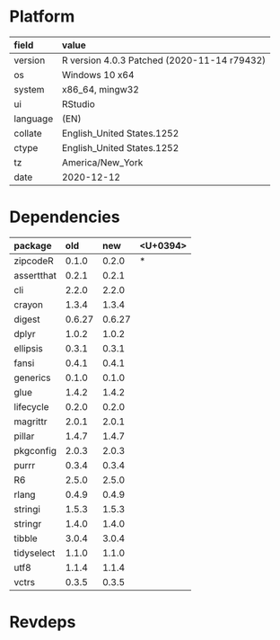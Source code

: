 # Platform

|field    |value                                       |
|:--------|:-------------------------------------------|
|version  |R version 4.0.3 Patched (2020-11-14 r79432) |
|os       |Windows 10 x64                              |
|system   |x86_64, mingw32                             |
|ui       |RStudio                                     |
|language |(EN)                                        |
|collate  |English_United States.1252                  |
|ctype    |English_United States.1252                  |
|tz       |America/New_York                            |
|date     |2020-12-12                                  |

# Dependencies

|package    |old    |new    |<U+0394>  |
|:----------|:------|:------|:--|
|zipcodeR   |0.1.0  |0.2.0  |*  |
|assertthat |0.2.1  |0.2.1  |   |
|cli        |2.2.0  |2.2.0  |   |
|crayon     |1.3.4  |1.3.4  |   |
|digest     |0.6.27 |0.6.27 |   |
|dplyr      |1.0.2  |1.0.2  |   |
|ellipsis   |0.3.1  |0.3.1  |   |
|fansi      |0.4.1  |0.4.1  |   |
|generics   |0.1.0  |0.1.0  |   |
|glue       |1.4.2  |1.4.2  |   |
|lifecycle  |0.2.0  |0.2.0  |   |
|magrittr   |2.0.1  |2.0.1  |   |
|pillar     |1.4.7  |1.4.7  |   |
|pkgconfig  |2.0.3  |2.0.3  |   |
|purrr      |0.3.4  |0.3.4  |   |
|R6         |2.5.0  |2.5.0  |   |
|rlang      |0.4.9  |0.4.9  |   |
|stringi    |1.5.3  |1.5.3  |   |
|stringr    |1.4.0  |1.4.0  |   |
|tibble     |3.0.4  |3.0.4  |   |
|tidyselect |1.1.0  |1.1.0  |   |
|utf8       |1.1.4  |1.1.4  |   |
|vctrs      |0.3.5  |0.3.5  |   |

# Revdeps

